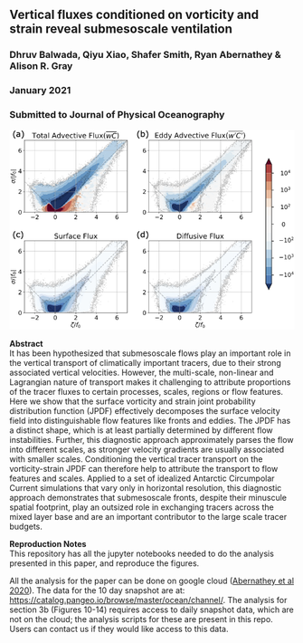 ## Vertical fluxes conditioned on vorticity and strain reveal submesoscale ventilation
### Dhruv Balwada, Qiyu Xiao, Shafer Smith, Ryan Abernathey & Alison R. Gray 
### January 2021
### Submitted to Journal of Physical Oceanography


![Flux contributions in vorticity-strain space (Figure 11 in paper)](figure11.png)   

**Abstract**  
It has been hypothesized that submesoscale flows play an important role in the vertical transport of climatically important tracers, due to their strong associated vertical velocities. However, the multi-scale, non-linear and Lagrangian nature of transport makes it challenging to attribute proportions of the tracer fluxes to certain processes, scales, regions or flow features.
Here we show that the surface vorticity and strain joint probability distribution function (JPDF) effectively decomposes the surface velocity field into distinguishable flow features like fronts and eddies. 
The JPDF has a distinct shape, which is at least partially determined by  different flow instabilities. 
Further, this diagnostic approach approximately parses the flow into different scales, as stronger velocity gradients are usually associated with smaller scales. Conditioning the vertical tracer transport on the vorticity-strain JPDF can therefore help to attribute the transport to flow features and scales.
Applied to a set of idealized Antarctic Circumpolar Current simulations that vary only in horizontal resolution, this diagnostic approach demonstrates that submesoscale fronts, despite their minuscule spatial footprint, play an outsized role in exchanging tracers across the mixed layer base and are an important contributor to the large scale tracer budgets.




**Reproduction Notes**  
This repository has all the jupyter notebooks needed to do the analysis presented in this paper, and reproduce the figures. 

All the analysis for the paper can be done on google cloud ([Abernathey et al 2020](https://www.authorea.com/doi/full/10.22541/au.160443768.88917719/v2)). The data for the 10 day snapshot are at: https://catalog.pangeo.io/browse/master/ocean/channel/. The analysis for section 3b (Figures 10-14) requires access to daily snapshot data, which are not on the cloud; the analysis scripts for these are present in this repo. Users can contact us if they would like access to this data. 

